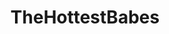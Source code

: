 ---
title: TheHottestBabes
crosslinks:
- livven
- pornID
- TheRedFox
- lynaritaa
- AlyssaAtNightFans
- PornStarletHQ
- patriciacaprice
- anastasia_shcheglova
- sophiknight
- Sierra_Skye
---